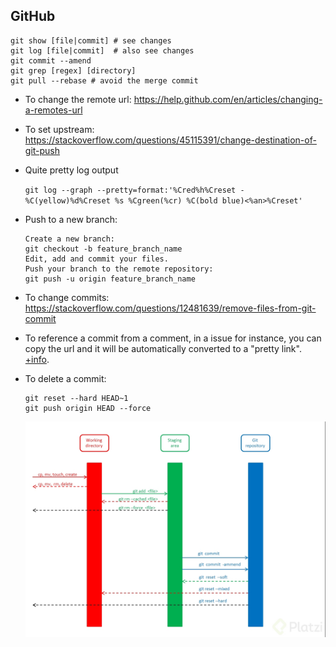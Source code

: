 ## GitHub

~~~
git show [file|commit] # see changes
git log [file|commit]  # also see changes
git commit --amend
git grep [regex] [directory]
git pull --rebase # avoid the merge commit
~~~

- To change the remote url: https://help.github.com/en/articles/changing-a-remotes-url
- To set upstream: https://stackoverflow.com/questions/45115391/change-destination-of-git-push
- Quite pretty log output
  
  `git log --graph --pretty=format:'%Cred%h%Creset -%C(yellow)%d%Creset %s %Cgreen(%cr) %C(bold blue)<%an>%Creset'`

- Push to a new branch:

  ~~~
  Create a new branch:
  git checkout -b feature_branch_name
  Edit, add and commit your files.
  Push your branch to the remote repository:
  git push -u origin feature_branch_name
  ~~~

- To change commits: https://stackoverflow.com/questions/12481639/remove-files-from-git-commit
- To reference a commit from a comment, in a issue for instance, you can copy the url and it will be automatically converted to a "pretty link". [+info](https://help.github.com/en/articles/autolinked-references-and-urls#commit-shas).
- To delete a commit:

  ~~~
  git reset --hard HEAD~1
  git push origin HEAD --force
  ~~~  
  ![](1.jpg)
